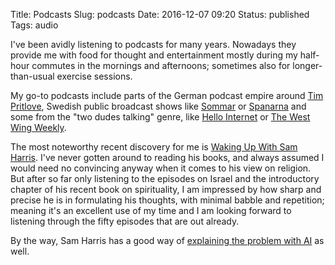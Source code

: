 Title: Podcasts
Slug: podcasts
Date: 2016-12-07 09:20
Status: published
Tags: audio

I've been avidly listening to podcasts for many years. Nowadays they provide me with food for thought and entertainment
mostly during my half-hour commutes in the mornings and afternoons; sometimes also for longer-than-usual exercise sessions.

My go-to podcasts include parts of the German podcast empire around [Tim Pritlove](https://metaebene.me/), Swedish public
broadcast shows like [Sommar](http://sverigesradio.se/sida/avsnitt/?programid=2071) or [Spanarna](http://sverigesradio.se/sida/avsnitt?programid=516)
and some from the "two dudes talking" genre, like [Hello Internet](http://www.hellointernet.fm/)
or [The West Wing Weekly](http://thewestwingweekly.com/).

The most noteworthy recent discovery for me is [Waking Up With Sam Harris](http://www.samharris.org/podcast). I've never gotten 
around to reading his books, and always assumed I would need no convincing anyway when it comes to his view on religion.
But after so far only listening to the episodes on Israel and the introductory chapter of his recent book on
spirituality, I am impressed by how sharp and precise he is in formulating his thoughts, with minimal babble and repetition; 
meaning it's an excellent use of my time and I am looking forward to listening through the fifty episodes that are out already.

By the way, Sam Harris has a good way of [explaining the problem with AI](https://www.ted.com/talks/sam_harris_can_we_build_ai_without_losing_control_over_it) as well.
